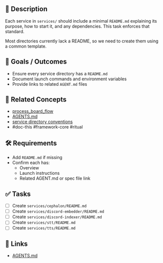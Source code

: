 ## 🧠 Description

Each service in `services/` should include a minimal `README.md` explaining its purpose, how to start it, and any dependencies. This task enforces that standard.

Most directories currently lack a README, so we need to create them using a common template.

## 🎯 Goals / Outcomes
- Ensure every service directory has a `README.md`
- Document launch commands and environment variables
- Provide links to related `AGENT.md` files

## 🧩 Related Concepts
- [process_board_flow](../process_board_flow.md)
- [AGENTS.md](../AGENTS.md)
- [service directory conventions](../service%20directory%20conventions.md)
- #doc-this #framework-core #ritual

## 🛠 Requirements
- Add `README.md` if missing
- Confirm each has:
  - Overview
  - Launch instructions
  - Related AGENT.md or spec file link

## ✅ Tasks
- [ ] Create `services/cephalon/README.md`
- [ ] Create `services/discord-embedder/README.md`
- [ ] Create `services/discord-indexer/README.md`
- [ ] Create `services/stt/README.md`
- [ ] Create `services/tts/README.md`

## 🔗 Links
- [AGENTS.md](../AGENTS.md)
